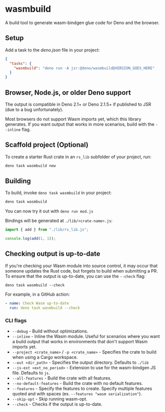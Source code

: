 # wasmbuild

A build tool to generate wasm-bindgen glue code for Deno and the browser.

## Setup

Add a task to the _deno.json_ file in your project:

```json
{
  "tasks": {
    "wasmbuild": "deno run -A jsr:@deno/wasmbuild@VERSION_GOES_HERE"
  }
}
```

## Browser, Node.js, or older Deno support

The output is compatible in Deno 2.1+ or Deno 2.1.5+ if published to JSR (due to
a bug unfortunately).

Most browsers do not support Wasm imports yet, which this library generates. If
you want output that works in more scenarios, build with the `--inline` flag.

## Scaffold project (Optional)

To create a starter Rust crate in an `rs_lib` subfolder of your project, run:

```bash
deno task wasmbuild new
```

## Building

To build, invoke `deno task wasmbuild` in your project:

```bash
deno task wasmbuild
```

You can now try it out with `deno run mod.js`

Bindings will be generated at `./lib/<crate-name>.js`:

```ts
import { add } from "./lib/rs_lib.js";

console.log(add(1, 1));
```

## Checking output is up-to-date

If you're checking your Wasm module into source control, it may occur that
someone updates the Rust code, but forgets to build when submitting a PR. To
ensure that the output is up-to-date, you can use the `--check` flag:

```shellsession
deno task wasmbuild --check
```

For example, in a GitHub action:

```yml
- name: Check Wasm up-to-date
  run: deno task wasmbuild --check
```

### CLI flags

- `--debug` - Build without optimizations.
- `--inline` - Inline the Wasm module. Useful for scenarios where you want a
  build output that works in environments that don't support Wasm imports yet.
- `--project <crate_name>` / `-p <crate_name>` - Specifies the crate to build
  when using a Cargo workspace.
- `--out <dir_path>` - Specifies the output directory. Defaults to `./lib`
- `--js-ext <ext_no_period>` - Extension to use for the wasm-bindgen JS file.
  Defaults to `js`.
- `--all-features` - Build the crate with all features.
- `--no-default-features` - Build the crate with no default features.
- `--features` - Specify the features to create. Specify multiple features
  quoted and with spaces (ex. `--features "wasm serialization"`).
- `--skip-opt` - Skip running wasm-opt.
- `--check` - Checks if the output is up-to-date.
